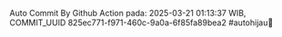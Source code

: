 Auto Commit By Github Action pada: 2025-03-21 01:13:37 WIB, COMMIT_UUID 825ec771-f971-460c-9a0a-6f85fa89bea2 #autohijau🗿
